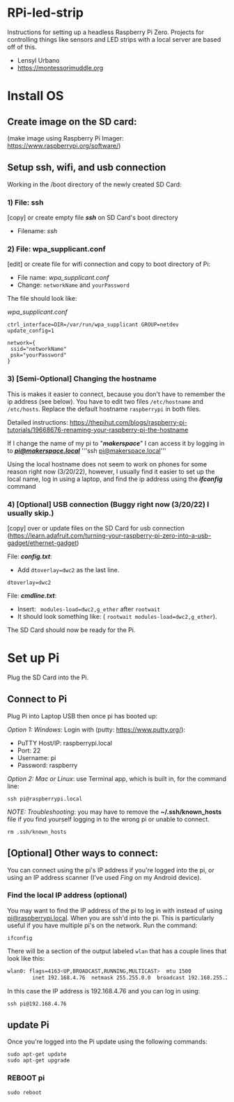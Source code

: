 # RPi-led-strip
Instructions for setting up a headless Raspberry Pi Zero. Projects for controlling things like sensors and LED strips with a local server are based off of this.
* Lensyl Urbano
* https://montessorimuddle.org

# Install OS
## Create image on the SD card:
 (make image using Raspberry Pi Imager: https://www.raspberrypi.org/software/)

## Setup ssh, wifi, and usb connection
 Working in the /boot directory of the newly created SD Card:

### 1) File: ssh
[copy] or create empty file ***ssh*** on SD Card's boot directory
* Filename: *ssh*


### 2) File: wpa_supplicant.conf
[edit] or create file for wifi connection and copy to boot directory of Pi:
* File name: *wpa_supplicant.conf*
* Change: `networkName` and `yourPassword`

The file should look like:

*wpa_supplicant.conf*
```
ctrl_interface=DIR=/var/run/wpa_supplicant GROUP=netdev
update_config=1

network={
 ssid="networkName"
 psk="yourPassword"
}
```

### 3) [Semi-Optional] Changing the hostname
This is makes it easier to connect, because you don't have to remember the ip address (see below). You have to edit two files `/etc/hostname` and `/etc/hosts`. Replace the default hostname `raspberrypi` in both files.

Detailed instructions: https://thepihut.com/blogs/raspberry-pi-tutorials/19668676-renaming-your-raspberry-pi-the-hostname

If I change the name of my pi to "***makerspace***" I can access it by logging in to ***pi@makerspace.local***
'''ssh pi@makerspace.local'''

Using the local hostname does not seem to work on phones for some reason right now (3/20/22), however, I usually find it easier to set up the local name, log in using a laptop, and find the ip address using the ***ifconfig*** command


### 4) [Optional] USB connection (Buggy right now (3/20/22) I usually skip.)
[copy] over or update files on the SD Card for usb connection (https://learn.adafruit.com/turning-your-raspberry-pi-zero-into-a-usb-gadget/ethernet-gadget)

File: ***config.txt***:
* Add `dtoverlay=dwc2` as the last line.
 ```
dtoverlay=dwc2
```

File: ***cmdline.txt***:
* Insert:
``` modules-load=dwc2,g_ether``` after `rootwait`
* It should look something like: ( `rootwait modules-load=dwc2,g_ether`).

The SD Card should now be ready for the Pi.

# Set up Pi
Plug the SD Card into the Pi.

## Connect to Pi

Plug Pi into Laptop USB then once pi has booted up:

*Option 1: Windows*: Login with (putty: https://www.putty.org/):
* PuTTY Host/IP: raspberrypi.local
* Port: 22
* Username: pi
* Password: raspberry

*Option 2: Mac or Linux*: use Terminal app, which is built in, for the command line:
```console
ssh pi@raspberrypi.local
```

*NOTE: Troubleshooting*: you may have to remove the **~/.ssh/known_hosts** file if you find yourself logging in to the wrong pi or unable to connect.
```console
rm .ssh/known_hosts
```

## [Optional] Other ways to connect:
You can connect using the pi's IP address if you're logged into the pi, or using an IP address scanner (I've used *Fing* on my Android device).

### Find the local IP address (optional)
You may want to find the IP address of the pi to log in with instead of using pi@raspberrypi.local. When you are ssh'd into the pi. This is particularly useful if you have multiple pi's on the network. Run the command:
```console
ifconfig
```
There will be a section of the output labeled `wlan` that has a couple lines that look like this:
```bash
wlan0: flags=4163<UP,BROADCAST,RUNNING,MULTICAST>  mtu 1500
        inet 192.168.4.76  netmask 255.255.0.0  broadcast 192.168.255.255
```
In this case the IP address is 192.168.4.76 and you can log in using:
```console
ssh pi@192.168.4.76
```


## update Pi
Once you're logged into the Pi update using the following commands:
 ```console
sudo apt-get update
sudo apt-get upgrade
```

### REBOOT pi
 ```console
sudo reboot
```
